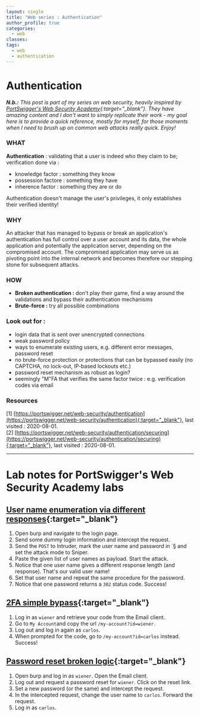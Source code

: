 ```yaml
---
layout: single
title: "Web series : Authentication"
author_profile: true
categories:
  - web
classes:
tags:
  - web
  - authentication
---
```



# Authentication

***N.b.:*** *This post is part of my series on web security, heavily inspired by [PortSwigger's Web Security Academy](https://portswigger.net/web-security){:target="_blank"}. They have amazing content and I don't want to simply replicate their work - my goal here is to provide a quick reference, mostly for myself, for those moments when I need to brush up on common web attacks really quick. Enjoy!*

### WHAT
__Authentication__ : validating that a user is indeed who they claim to be; verification done via :  
* knowledge factor : something they know
* possession factore : something they have
* inherence factor : something they are or do

Authentication doesn't manage the user's privileges, it only establishes their verified identity!

### WHY
An attacker that has managed to bypass or break an application's authentication has full control over a user account and its data, the whole application and potentially the application server, depending on the compromised account. The compromised application may serve us as pivoting point into the internal network and becomes therefore our stepping stone for subsequent attacks.

### HOW
* __Broken authentication :__ don't play their game, find a way around the validations and bypass their authentication mechanisms
* __Brute-force :__ try all possible combinations


### Look out for :
* login data that is sent over unencrypted connections
* weak password policy
* ways to enumerate existing users, e.g. different error messages, password reset
* no brute-force protection or protections that can be bypassed easily (no CAPTCHA, no lock-out, IP-based lockouts etc.)
* password reset mechanism as robust as login?
* seemingly "M"FA that verifies the same factor twice : e.g. verification codes via email





### Resources
[1] [https://portswigger.net/web-security/authentication](https://portswigger.net/web-security/authentication){:target="_blank"}, last visited : 2020-08-01.  
[2] [https://portswigger.net/web-security/authentication/securing](https://portswigger.net/web-security/authentication/securing){:target="_blank"}, last visited : 2020-08-01.

-------

# Lab notes for PortSwigger's Web Security Academy labs
## [User name enumeration via different responses](https://portswigger.net/web-security/authentication/password-based/lab-username-enumeration-via-different-responses){:target="_blank"}
1. Open burp and navigate to the login page.
2. Send some dummy login information and intercept the request.
3. Send the `POST` to Intruder, mark the user name and password in `§ and set the attack mode to Sniper.
4. Paste the given list of user names as payload. Start the attack.
5. Notice that one user name gives a different response length (and response). That's our valid user name!
6. Set that user name and repeat the same procedure for the password.
7. Notice that one password returns a `302` status code. Success!

## [2FA simple bypass](https://portswigger.net/web-security/authentication/multi-factor/lab-2fa-simple-bypass){:target="_blank"}
1. Log in as `wiener` and retrieve your code from the Email client.
2. Go to `My Account`and copy the url `/my-account?id=wiener`.
3. Log out and log in again as `carlos`.
4. When prompted for the code, go to `/my-account?id=carlos` instead. Success!

## [Password reset broken logic](https://portswigger.net/web-security/authentication/other-mechanisms/lab-password-reset-broken-logic){:target="_blank"}
1. Open burp and log in as `wiener`. Open the Email client.
2. Log out and request a password reset for `wiener`. Click on the reset link.
3. Set a new password (or the same) and intercept the request.
4. In the intercepted request, change the user name to `carlos`. Forward the request.
5. Log in as `carlos`.
